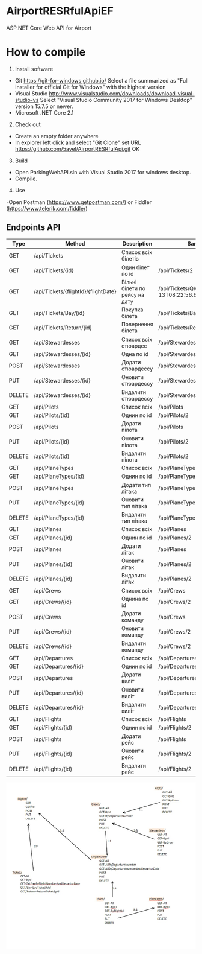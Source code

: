 # AirportRESRfulApiEF
ASP.NET Core Web API for Airport

How to compile
==============

1. Install software

- Git
  https://git-for-windows.github.io/
  Select a file summarized as "Full installer for official Git for Windows"
   with the highest version
- Visual Studio
  http://www.visualstudio.com/downloads/download-visual-studio-vs
  Select "Visual Studio Community 2017 for Windows Desktop" version 15.7.5 or newer.
- Microsoft .NET Core 2.1

2. Check out

- Create an empty folder anywhere
- In explorer left click and select "Git Clone"
  set URL https://github.com/5avel/AirportRESRfulApi.git
  OK

3. Build

- Open ParkingWebAPI.sln with Visual Studio 2017 for windows desktop.
- Compile.

4. Use

-Open Postman (https://www.getpostman.com/) or Fiddler (https://www.telerik.com/fiddler)
## Endpoints API
Type |         Method        | Description                                                          | Sample
------|-----------------------|---------------------------------------------------------------------|--------------------------
GET   | /api/Tickets          | Список всіх бiлетiв                                                 |
GET   | /api/Tickets/{id}     | Один бiлет по id                                                    | /api/Tickets/2
GET   | /api/Tickets/{flightId}/{flightDate} | Вiльнi бiлети по рейсу на дату                       | /api/Tickets/QW11/2018-07-13T08:22:56.6404304+03:00
GET   | /api/Tickets/Bay/{id}  | Покупка бiлета                                                     | /api/Tickets/Bay/2
GET   | /api/Tickets/Return/{id}| Повернення бiлета                                                 | /api/Tickets/Return/2
GET   | /api/Stewardesses | Список всіх стюардес                                                    | /api/Stewardesses
GET   | /api/Stewardesses/{id}   | Одна по id                                                       | /api/Stewardesses/2
POST  | /api/Stewardesses   | Додати стюардессу                                                     | /api/Stewardesses
PUT   | /api/Stewardesses/{id}   | Оновити стюардессу                                               | /api/Stewardesses/2
DELETE| /api/Stewardesses/{id}    | Видалити стюардессу                                             | /api/Stewardesses/2
GET   | /api/Pilots           | Список всіх                                                         | /api/Pilots
GET   | /api/Pilots/{id}     | Однин по id                                                        | /api/Pilots/2
POST  | /api/Pilots          | Додати пiлота                                                      | /api/Pilots
PUT   | /api/Pilots/{id}     | Оновити пiлота                                                     | /api/Pilots/2
DELETE| /api/Pilots/{id}     | Видалити пiлота                                                    | /api/Pilots/2
GET   | /api/PlaneTypes       | Список всіх                                                         | /api/PlaneTypes
GET   | /api/PlaneTypes/{id}     | Однин по id                                                        | /api/PlaneTypes/2
POST  | /api/PlaneTypes          | Додати тип лiтака                                                      | /api/PlaneTypes
PUT   | /api/PlaneTypes/{id}     | Оновити тип лiтака                                                     | /api/PlaneTypes/2
DELETE| /api/PlaneTypes/{id}     | Видалити тип лiтака                                                    | /api/PlaneTypes/2
GET   | /api/Planes | Список всіх                                                         | /api/Planes
GET   | /api/Planes/{id}     | Однин по id                                                        | /api/Planes/2
POST  | /api/Planes          | Додати лiтак                                                      | /api/Planes
PUT   | /api/Planes/{id}     | Оновити лiтак                                                     | /api/Planes/2
DELETE| /api/Planes/{id}     | Видалити лiтак                                                    | /api/Planes/2
GET   | /api/Crews | Список всіх                                                         | /api/Crews
GET   | /api/Crews/{id}     | Однинa по id                                                        | /api/Crews/2
POST  | /api/Crews          | Додати команду                                                      | /api/Crews
PUT   | /api/Crews/{id}     | Оновити команду                                                     | /api/Crews/2
DELETE| /api/Crews/{id}     | Видалити команду                                                    | /api/Crews/2
GET   | /api/Departures         | Список всіх                                                         | /api/Departures
GET   | /api/Departures/{id}     | Однин по id                                                        | /api/Departures/2
POST  | /api/Departures          | Додати вилiт                                                      | /api/Departures
PUT   | /api/Departures/{id}     | Оновити вилiт                                                     | /api/Departures/2
DELETE| /api/Departures/{id}     | Видалити вилiт                                                    | /api/Departures/2  
GET   | /api/Flights          | Список всіх                                                         | /api/Flights
GET   | /api/Flights/{id}     | Однин по id                                                        | /api/Flights/2
POST  | /api/Flights          | Додати рейс                                                      | /api/Flights
PUT   | /api/Flights/{id}     | Оновити рейс                                                     | /api/Flights/2
DELETE| /api/Flights/{id}     | Видалити рейс                                                    | /api/Flights/2  

![REST](https://github.com/5avel/AirportRESRfulApi/blob/develop/123.jpg)
